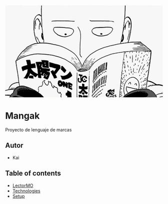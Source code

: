 ![alt text](https://github.com/Kai-TRD/DAM/blob/main/Lenguaje_de_marcas/mangak/images/banners/banner2.jpg?raw=true)
# Mangak
Proyecto de lenguaje de marcas
## Autor
* Kai
## Table of contents
* [LectorMO](https://lectortmo.com/)
* [Technologies](#technologies)
* [Setup](#setup)